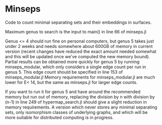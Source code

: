# Minseps

Code to count minimal separating sets and their embeddings in surfaces.

Maximum genus to search is the input to main() in line 66 of minseps.jl

Genus <= 4 should run fine on personal computers, but genus 5 takes just under 2 weeks and needs somewhere about 600GB of memory in current version (recent changes have reduced the exact amount needed somewhat and this will be 
updated once we've computed the new memory bound).
Partial results can be obtained more quickly for genus 5 by running minseps_modular, which only considers a single edge count per run in genus 5.
This edge count should be specified in line 153 of minseps_modular.jl
Memory requirements for minseps_modular.jl are much lower for E< 14, but the same as minseps.jl for larger edge counts.

If you want to run it for genus 5 and have around the recommended memory but run out of memory, replacing the division by n with
division by (n-1) in line 249 of hypermap_search.jl should give a slight reduction in memory requirements.  A version which never stores any
minimal separating sets, only isomorphism classes of underlying graphs, and which will be more suitable for distributed computing is in progress.
